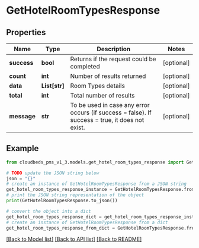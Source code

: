 # GetHotelRoomTypesResponse


## Properties

Name | Type | Description | Notes
------------ | ------------- | ------------- | -------------
**success** | **bool** | Returns if the request could be completed | [optional] 
**count** | **int** | Number of results returned | [optional] 
**data** | **List[str]** | Room Types details | [optional] 
**total** | **int** | Total number of results | [optional] 
**message** | **str** | To be used in case any error occurs (if success &#x3D; false). If success &#x3D; true, it does not exist. | [optional] 

## Example

```python
from cloudbeds_pms_v1_3.models.get_hotel_room_types_response import GetHotelRoomTypesResponse

# TODO update the JSON string below
json = "{}"
# create an instance of GetHotelRoomTypesResponse from a JSON string
get_hotel_room_types_response_instance = GetHotelRoomTypesResponse.from_json(json)
# print the JSON string representation of the object
print(GetHotelRoomTypesResponse.to_json())

# convert the object into a dict
get_hotel_room_types_response_dict = get_hotel_room_types_response_instance.to_dict()
# create an instance of GetHotelRoomTypesResponse from a dict
get_hotel_room_types_response_from_dict = GetHotelRoomTypesResponse.from_dict(get_hotel_room_types_response_dict)
```
[[Back to Model list]](../README.md#documentation-for-models) [[Back to API list]](../README.md#documentation-for-api-endpoints) [[Back to README]](../README.md)


